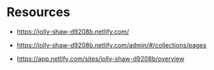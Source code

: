 # Resources

* https://jolly-shaw-d9208b.netlify.com/

* https://jolly-shaw-d9208b.netlify.com/admin/#/collections/pages

* https://app.netlify.com/sites/jolly-shaw-d9208b/overview
